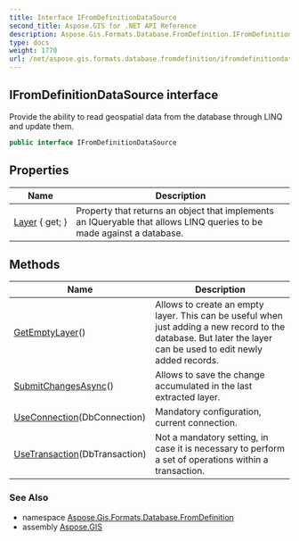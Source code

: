 ```yaml
---
title: Interface IFromDefinitionDataSource
second_title: Aspose.GIS for .NET API Reference
description: Aspose.Gis.Formats.Database.FromDefinition.IFromDefinitionDataSource interface. Provide the ability to read geospatial data from the database through LINQ and update them
type: docs
weight: 1770
url: /net/aspose.gis.formats.database.fromdefinition/ifromdefinitiondatasource/
---
```

## IFromDefinitionDataSource interface

Provide the ability to read geospatial data from the database through LINQ and update them.

```csharp
public interface IFromDefinitionDataSource
```

## Properties

| Name | Description |
| --- | --- |
| [Layer](../../aspose.gis.formats.database.fromdefinition/ifromdefinitiondatasource/layer/) { get; } | Property that returns an object that implements an IQueryable that allows LINQ queries to be made against a database. |

## Methods

| Name | Description |
| --- | --- |
| [GetEmptyLayer](../../aspose.gis.formats.database.fromdefinition/ifromdefinitiondatasource/getemptylayer/)() | Allows to create an empty layer. This can be useful when just adding a new record to the database. But later the layer can be used to edit newly added records. |
| [SubmitChangesAsync](../../aspose.gis.formats.database.fromdefinition/ifromdefinitiondatasource/submitchangesasync/)() | Allows to save the change accumulated in the last extracted layer. |
| [UseConnection](../../aspose.gis.formats.database.fromdefinition/ifromdefinitiondatasource/useconnection/)(DbConnection) | Mandatory configuration, current connection. |
| [UseTransaction](../../aspose.gis.formats.database.fromdefinition/ifromdefinitiondatasource/usetransaction/)(DbTransaction) | Not a mandatory setting, in case it is necessary to perform a set of operations within a transaction. |

### See Also

* namespace [Aspose.Gis.Formats.Database.FromDefinition](../../aspose.gis.formats.database.fromdefinition/)
* assembly [Aspose.GIS](../../)


